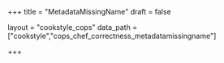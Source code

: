 +++
title = "MetadataMissingName"
draft = false

layout = "cookstyle_cops"
data_path = ["cookstyle","cops_chef_correctness_metadatamissingname"]

+++

<!-- The content of this page is automatically generated from the
cops_chef_correctness_metadatamissingname.yml file in github.com/chef/cookstyle/blob/master/docs-chef-io/data/cookstyle/. -->
